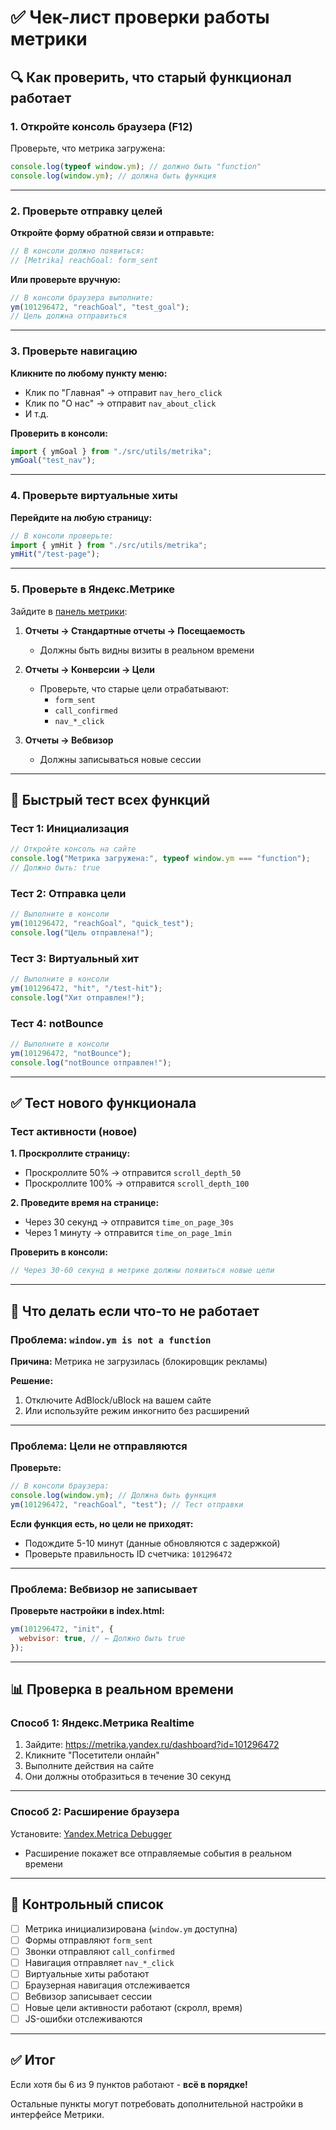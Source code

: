 # ✅ Чек-лист проверки работы метрики

## 🔍 Как проверить, что старый функционал работает

### 1. Откройте консоль браузера (F12)

Проверьте, что метрика загружена:

```javascript
console.log(typeof window.ym); // должно быть "function"
console.log(window.ym); // должна быть функция
```

---

### 2. Проверьте отправку целей

**Откройте форму обратной связи и отправьте:**

```javascript
// В консоли должно появиться:
// [Metrika] reachGoal: form_sent
```

**Или проверьте вручную:**

```javascript
// В консоли браузера выполните:
ym(101296472, "reachGoal", "test_goal");
// Цель должна отправиться
```

---

### 3. Проверьте навигацию

**Кликните по любому пункту меню:**

- Клик по "Главная" → отправит `nav_hero_click`
- Клик по "О нас" → отправит `nav_about_click`
- И т.д.

**Проверить в консоли:**

```javascript
import { ymGoal } from "./src/utils/metrika";
ymGoal("test_nav");
```

---

### 4. Проверьте виртуальные хиты

**Перейдите на любую страницу:**

```javascript
// В консоли проверьте:
import { ymHit } from "./src/utils/metrika";
ymHit("/test-page");
```

---

### 5. Проверьте в Яндекс.Метрике

Зайдите в [панель метрики](https://metrika.yandex.ru/dashboard?id=101296472):

1. **Отчеты → Стандартные отчеты → Посещаемость**

   - Должны быть видны визиты в реальном времени

2. **Отчеты → Конверсии → Цели**

   - Проверьте, что старые цели отрабатывают:
     - `form_sent`
     - `call_confirmed`
     - `nav_*_click`

3. **Отчеты → Вебвизор**
   - Должны записываться новые сессии

---

## 🧪 Быстрый тест всех функций

### Тест 1: Инициализация

```javascript
// Откройте консоль на сайте
console.log("Метрика загружена:", typeof window.ym === "function");
// Должно быть: true
```

### Тест 2: Отправка цели

```javascript
// Выполните в консоли
ym(101296472, "reachGoal", "quick_test");
console.log("Цель отправлена!");
```

### Тест 3: Виртуальный хит

```javascript
// Выполните в консоли
ym(101296472, "hit", "/test-hit");
console.log("Хит отправлен!");
```

### Тест 4: notBounce

```javascript
// Выполните в консоли
ym(101296472, "notBounce");
console.log("notBounce отправлен!");
```

---

## ✅ Тест нового функционала

### Тест активности (новое)

**1. Проскроллите страницу:**

- Проскроллите 50% → отправится `scroll_depth_50`
- Проскроллите 100% → отправится `scroll_depth_100`

**2. Проведите время на странице:**

- Через 30 секунд → отправится `time_on_page_30s`
- Через 1 минуту → отправится `time_on_page_1min`

**Проверить в консоли:**

```javascript
// Через 30-60 секунд в метрике должны появиться новые цели
```

---

## 🔴 Что делать если что-то не работает

### Проблема: `window.ym is not a function`

**Причина:** Метрика не загрузилась (блокировщик рекламы)

**Решение:**

1. Отключите AdBlock/uBlock на вашем сайте
2. Или используйте режим инкогнито без расширений

---

### Проблема: Цели не отправляются

**Проверьте:**

```javascript
// В консоли браузера:
console.log(window.ym); // Должна быть функция
ym(101296472, "reachGoal", "test"); // Тест отправки
```

**Если функция есть, но цели не приходят:**

- Подождите 5-10 минут (данные обновляются с задержкой)
- Проверьте правильность ID счетчика: `101296472`

---

### Проблема: Вебвизор не записывает

**Проверьте настройки в index.html:**

```javascript
ym(101296472, "init", {
  webvisor: true, // ← Должно быть true
});
```

---

## 📊 Проверка в реальном времени

### Способ 1: Яндекс.Метрика Realtime

1. Зайдите: https://metrika.yandex.ru/dashboard?id=101296472
2. Кликните "Посетители онлайн"
3. Выполните действия на сайте
4. Они должны отобразиться в течение 30 секунд

---

### Способ 2: Расширение браузера

Установите: [Yandex.Metrica Debugger](https://chrome.google.com/webstore/search/yandex%20metrica)

- Расширение покажет все отправляемые события в реальном времени

---

## 🎯 Контрольный список

- [ ] Метрика инициализирована (`window.ym` доступна)
- [ ] Формы отправляют `form_sent`
- [ ] Звонки отправляют `call_confirmed`
- [ ] Навигация отправляет `nav_*_click`
- [ ] Виртуальные хиты работают
- [ ] Браузерная навигация отслеживается
- [ ] Вебвизор записывает сессии
- [ ] Новые цели активности работают (скролл, время)
- [ ] JS-ошибки отслеживаются

---

## ✅ Итог

Если хотя бы 6 из 9 пунктов работают - **всё в порядке!**

Остальные пункты могут потребовать дополнительной настройки в интерфейсе Метрики.
